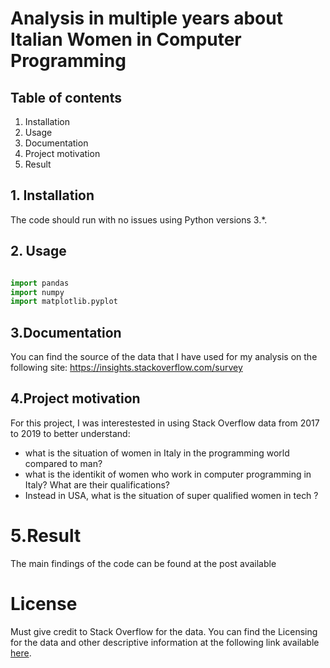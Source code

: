 # Analysis in multiple years about Italian Women in Computer Programming

## Table of contents

1. Installation
2. Usage
3. Documentation
4. Project motivation
5. Result

## 1. Installation

The code should run with no issues using Python versions 3.*.

## 2. Usage

```python

import pandas 
import numpy  
import matplotlib.pyplot 
```

## 3.Documentation

You can find the source of the data that I have used for my analysis on the following site: 
https://insights.stackoverflow.com/survey

## 4.Project motivation
For this project, I was interestested in using Stack Overflow data from 2017 to 2019 to better understand:

- what is the situation of women in Italy in the programming world compared to man?
- what is the identikit of women who work in computer programming in Italy? What are their qualifications?
- Instead in USA, what is the situation of super qualified women in tech ?

# 5.Result 

The main findings of the code can be found at the post available 


# License

Must give credit to Stack Overflow for the data. You can find the Licensing for the data and other descriptive information at the following link available [here](https://insights.stackoverflow.com/survey).
